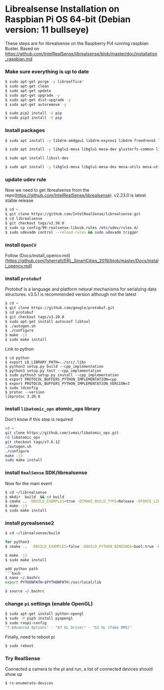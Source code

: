 # Librealsense Installation on Raspbian Pi OS 64-bit (Debian version: 11 bullseye)
These steps are for librealsense on the Raspberry Pi4 running raspbian Buster. Based on https://github.com/IntelRealSense/librealsense/blob/master/doc/installation_raspbian.md

### Make sure everything is up to date
```bash
$ sudo apt-get purge -y libreoffice*
$ sudo apt-get clean
$ sudo apt-get update
$ sudo apt-get upgrade -y
$ sudo apt-get dist-upgrade -y
$ sudo apt-get autoremove -y

$ sudo pip2 install -U pip
$ sudo pip3 install -U pip
```

### Install packages
```bash
$ sudo apt install -y libdrm-amdgpu1 libdrm-exynos1 libdrm-freedreno1 libdrm-nouveau2 libdrm-omap1 libdrm-radeon1

$ sudo apt install -y libglu1-mesa libglu1-mesa-dev glusterfs-common libglu1-mesa libglu1-mesa-dev libglui-dev libglui2c2

$ sudo apt install libssl-dev

$ sudo apt install -y libglu1-mesa libglu1-mesa-dev mesa-utils mesa-utils-extra xorg-dev libgtk-3-dev libusb-1.0-0-dev
```

### update udev rule
Now we need to get librealsense from the repo(https://github.com/IntelRealSense/librealsense). v2.23.0 is latest stable release
```bash
$ cd ~
$ git clone https://github.com/IntelRealSense/librealsense.git
$ cd librealsense
$ git checkout tags/v2.50.0
$ sudo cp config/99-realsense-libusb.rules /etc/udev/rules.d/ 
$ sudo udevadm control --reload-rules && sudo udevadm trigger 
```

### install `OpenCV`
Follow (Docs/install_opencv.md)[https://github.com/fsherratt/ERL_SmartCities_2019/blob/master/Docs/install_opencv.md] 

### install `protobuf`
Protobuf is a language and platform netural mechanisms for serialzing data structures. v3.5.1 is recommended version although not the latest

```bash
$ cd ~
$ git clone https://github.com/google/protobuf.git
$ cd protobuf
$ git checkout tags/v3.20.0
$ sudo apt-get install autoconf libtool
$ ./autogen.sh
$ ./configure
$ make -j3
$ sudo make install
```

Link to python
```
$ cd python
$ export LD_LIBRARY_PATH=../src/.libs
$ python3 setup.py build --cpp_implementation 
$ python3 setup.py test --cpp_implementation
$ sudo python3 setup.py install --cpp_implementation
$ export PROTOCOL_BUFFERS_PYTHON_IMPLEMENTATION=cpp
$ export PROTOCOL_BUFFERS_PYTHON_IMPLEMENTATION_VERSION=3
$ sudo ldconfig
$ protoc --version
libprotoc 3.20.0
```

### install `libatomic_ops`  atomic_ops library
Don't know if this step is required
```bash
cd ~
git clone https://github.com/ivmai/libatomic_ops.git
cd libatomic_ops
git checkout tags/v7.6.12
./autogen.sh
./configure
make -j3
sudo make install
```

### install `RealSense` SDK/librealsense
Now for the main event
```bash
$ cd ~/librealsense
$ mkdir  build  && cd build
$ cmake .. -DBUILD_EXAMPLES=true -DCMAKE_BUILD_TYPE=Release -DFORCE_LIBUVC=true 
$ make -j3
$ sudo make install
```

### install pyrealsense2
```bash
$ cd ~/librealsense/build

for python3
$ cmake ..  -DBUILD_EXAMPLES=false -DBUILD_PYTHON_BINDINGS=bool:true -DPYTHON_EXECUTABLE=$(which python3)

$ make -j1
$ sudo make install

add python path
```bash
$ nano ~/.bashrc
export PYTHONPATH=$PYTHONPATH:/usr/local/lib

$ source ~/.bashrc
```

### change `pi` settings (enable OpenGL)
```bash
$ sudo apt-get install python-opengl
$ sudo -H pip3 install pyopengl
$ sudo raspi-config
"7.Advanced Options" - "A7 GL Driver" - "G2 GL (Fake KMS)"
```

Finally, need to reboot pi
```bash
$ sudo reboot
```


### Try RealSense
Connected a camera to the pi and run, a list of connected devices should show up
```bash
$ rs-enumerate-devices
```
